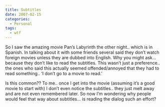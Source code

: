 ```yaml
---
title: Subtitles
date: 2007-02-15
categories:
  - Personal
tags:
  - wtf
---
```


So I saw the amazing movie Pan’s Labyrinth the other night.. which is in Spanish. In talking about it with some friends several said they don’t watch foreign movies unless they are dubbed into English. Why you might ask… because they don’t like to read the subtitles. This wasn’t just a preference.. the ones who said this actually seemed offended/annoyed that they had to read something.. ‘I don’t go to a movie to read.’

Is this common?? To me.. once I get into the movie (assuming it’s a good movie to start with) I don’t even notice the subtitles.. they just melt away and are not even remembered later. So now I’m wondering why people would feel that way about subtitles… is reading the dialog such an effort?
